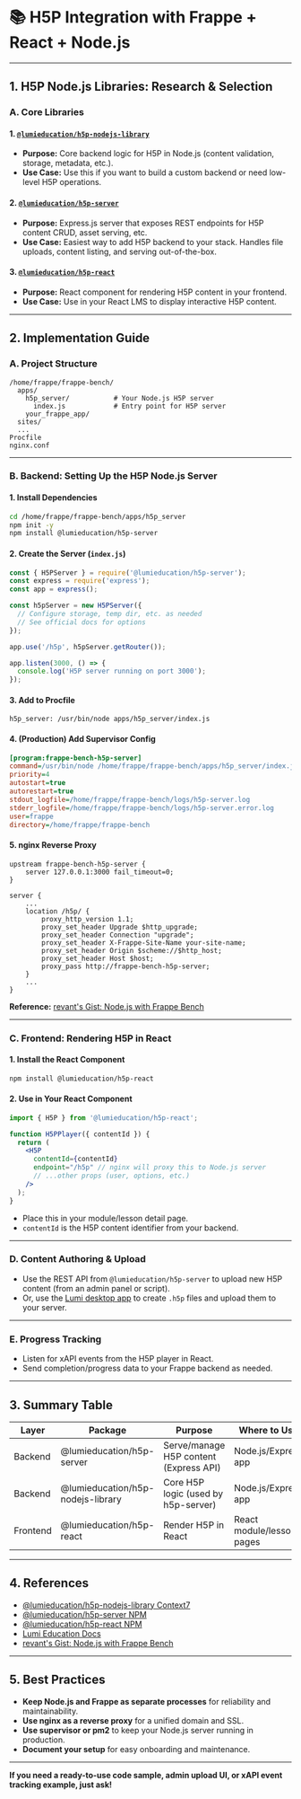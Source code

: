 # 📚 H5P Integration with Frappe + React + Node.js

---

## 1. H5P Node.js Libraries: Research & Selection

### A. Core Libraries

#### 1. [`@lumieducation/h5p-nodejs-library`](https://context7.com/lumieducation/h5p-nodejs-library)
- **Purpose:** Core backend logic for H5P in Node.js (content validation, storage, metadata, etc.).
- **Use Case:** Use this if you want to build a custom backend or need low-level H5P operations.

#### 2. [`@lumieducation/h5p-server`](https://www.npmjs.com/package/@lumieducation/h5p-server)
- **Purpose:** Express.js server that exposes REST endpoints for H5P content CRUD, asset serving, etc.
- **Use Case:** Easiest way to add H5P backend to your stack. Handles file uploads, content listing, and serving out-of-the-box.

#### 3. [`@lumieducation/h5p-react`](https://www.npmjs.com/package/@lumieducation/h5p-react)
- **Purpose:** React component for rendering H5P content in your frontend.
- **Use Case:** Use in your React LMS to display interactive H5P content.

---

## 2. Implementation Guide

### A. Project Structure

```
/home/frappe/frappe-bench/
  apps/
    h5p_server/           # Your Node.js H5P server
      index.js            # Entry point for H5P server
    your_frappe_app/
  sites/
  ...
Procfile
nginx.conf
```

---

### B. Backend: Setting Up the H5P Node.js Server

#### 1. Install Dependencies
```bash
cd /home/frappe/frappe-bench/apps/h5p_server
npm init -y
npm install @lumieducation/h5p-server
```

#### 2. Create the Server (`index.js`)
```js
const { H5PServer } = require('@lumieducation/h5p-server');
const express = require('express');
const app = express();

const h5pServer = new H5PServer({
  // Configure storage, temp dir, etc. as needed
  // See official docs for options
});

app.use('/h5p', h5pServer.getRouter());

app.listen(3000, () => {
  console.log('H5P server running on port 3000');
});
```

#### 3. Add to Procfile
```
h5p_server: /usr/bin/node apps/h5p_server/index.js
```

#### 4. (Production) Add Supervisor Config
```ini
[program:frappe-bench-h5p-server]
command=/usr/bin/node /home/frappe/frappe-bench/apps/h5p_server/index.js
priority=4
autostart=true
autorestart=true
stdout_logfile=/home/frappe/frappe-bench/logs/h5p-server.log
stderr_logfile=/home/frappe/frappe-bench/logs/h5p-server.error.log
user=frappe
directory=/home/frappe/frappe-bench
```

#### 5. nginx Reverse Proxy
```nginx
upstream frappe-bench-h5p-server {
    server 127.0.0.1:3000 fail_timeout=0;
}

server {
    ...
    location /h5p/ {
        proxy_http_version 1.1;
        proxy_set_header Upgrade $http_upgrade;
        proxy_set_header Connection "upgrade";
        proxy_set_header X-Frappe-Site-Name your-site-name;
        proxy_set_header Origin $scheme://$http_host;
        proxy_set_header Host $host;
        proxy_pass http://frappe-bench-h5p-server;
    }
    ...
}
```
**Reference:** [revant's Gist: Node.js with Frappe Bench](https://gist.github.com/revant/18f456c1d136858bf9c132dc6fd7a167)

---

### C. Frontend: Rendering H5P in React

#### 1. Install the React Component
```bash
npm install @lumieducation/h5p-react
```

#### 2. Use in Your React Component
```jsx
import { H5P } from '@lumieducation/h5p-react';

function H5PPlayer({ contentId }) {
  return (
    <H5P
      contentId={contentId}
      endpoint="/h5p" // nginx will proxy this to Node.js server
      // ...other props (user, options, etc.)
    />
  );
}
```
- Place this in your module/lesson detail page.
- `contentId` is the H5P content identifier from your backend.

---

### D. Content Authoring & Upload

- Use the REST API from `@lumieducation/h5p-server` to upload new H5P content (from an admin panel or script).
- Or, use the [Lumi desktop app](https://lumi.education/) to create `.h5p` files and upload them to your server.

---

### E. Progress Tracking

- Listen for xAPI events from the H5P player in React.
- Send completion/progress data to your Frappe backend as needed.

---

## 3. Summary Table

| Layer     | Package                                 | Purpose                                 | Where to Use                |
|-----------|-----------------------------------------|-----------------------------------------|-----------------------------|
| Backend   | @lumieducation/h5p-server               | Serve/manage H5P content (Express API)  | Node.js/Express app         |
| Backend   | @lumieducation/h5p-nodejs-library       | Core H5P logic (used by h5p-server)     | Node.js/Express app         |
| Frontend  | @lumieducation/h5p-react                | Render H5P in React                     | React module/lesson pages   |

---

## 4. References

- [@lumieducation/h5p-nodejs-library Context7](https://context7.com/lumieducation/h5p-nodejs-library)
- [@lumieducation/h5p-server NPM](https://www.npmjs.com/package/@lumieducation/h5p-server)
- [@lumieducation/h5p-react NPM](https://www.npmjs.com/package/@lumieducation/h5p-react)
- [Lumi Education Docs](https://lumi.education/)
- [revant's Gist: Node.js with Frappe Bench](https://gist.github.com/revant/18f456c1d136858bf9c132dc6fd7a167)

---

## 5. Best Practices

- **Keep Node.js and Frappe as separate processes** for reliability and maintainability.
- **Use nginx as a reverse proxy** for a unified domain and SSL.
- **Use supervisor or pm2** to keep your Node.js server running in production.
- **Document your setup** for easy onboarding and maintenance.

---

**If you need a ready-to-use code sample, admin upload UI, or xAPI event tracking example, just ask!** 